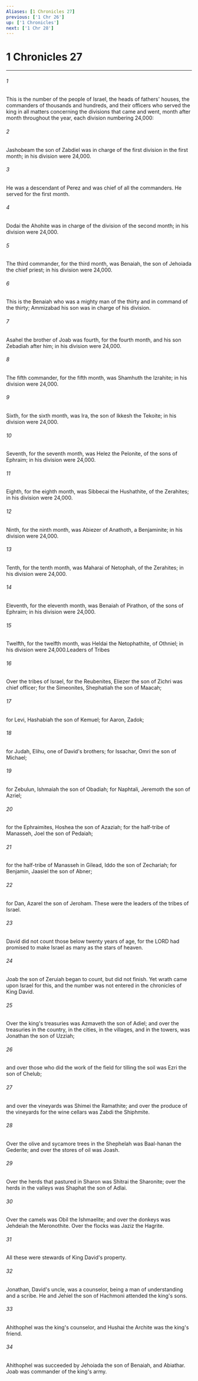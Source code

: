 ```yaml
---
Aliases: [1 Chronicles 27]
previous: ['1 Chr 26']
up: ['1 Chronicles']
next: ['1 Chr 28']
---
```

# 1 Chronicles 27

***

 

###### 1 
This is the number of the people of Israel, the heads of fathers' houses, the commanders of thousands and hundreds, and their officers who served the king in all matters concerning the divisions that came and went, month after month throughout the year, each division numbering 24,000:
 
 

###### 2 
Jashobeam the son of Zabdiel was in charge of the first division in the first month; in his division were 24,000. 
 

###### 3 
He was a descendant of Perez and was chief of all the commanders. He served for the first month. 
 

###### 4 
Dodai the Ahohite was in charge of the division of the second month; in his division were 24,000. 
 

###### 5 
The third commander, for the third month, was Benaiah, the son of Jehoiada the chief priest; in his division were 24,000. 
 

###### 6 
This is the Benaiah who was a mighty man of the thirty and in command of the thirty; Ammizabad his son was in charge of his division. 
 

###### 7 
Asahel the brother of Joab was fourth, for the fourth month, and his son Zebadiah after him; in his division were 24,000. 
 

###### 8 
The fifth commander, for the fifth month, was Shamhuth the Izrahite; in his division were 24,000. 
 

###### 9 
Sixth, for the sixth month, was Ira, the son of Ikkesh the Tekoite; in his division were 24,000. 
 

###### 10 
Seventh, for the seventh month, was Helez the Pelonite, of the sons of Ephraim; in his division were 24,000. 
 

###### 11 
Eighth, for the eighth month, was Sibbecai the Hushathite, of the Zerahites; in his division were 24,000. 
 

###### 12 
Ninth, for the ninth month, was Abiezer of Anathoth, a Benjaminite; in his division were 24,000. 
 

###### 13 
Tenth, for the tenth month, was Maharai of Netophah, of the Zerahites; in his division were 24,000. 
 

###### 14 
Eleventh, for the eleventh month, was Benaiah of Pirathon, of the sons of Ephraim; in his division were 24,000. 
 

###### 15 
Twelfth, for the twelfth month, was Heldai the Netophathite, of Othniel; in his division were 24,000.Leaders of Tribes
 
 

###### 16 
Over the tribes of Israel, for the Reubenites, Eliezer the son of Zichri was chief officer; for the Simeonites, Shephatiah the son of Maacah; 
 

###### 17 
for Levi, Hashabiah the son of Kemuel; for Aaron, Zadok; 
 

###### 18 
for Judah, Elihu, one of David's brothers; for Issachar, Omri the son of Michael; 
 

###### 19 
for Zebulun, Ishmaiah the son of Obadiah; for Naphtali, Jeremoth the son of Azriel; 
 

###### 20 
for the Ephraimites, Hoshea the son of Azaziah; for the half-tribe of Manasseh, Joel the son of Pedaiah; 
 

###### 21 
for the half-tribe of Manasseh in Gilead, Iddo the son of Zechariah; for Benjamin, Jaasiel the son of Abner; 
 

###### 22 
for Dan, Azarel the son of Jeroham. These were the leaders of the tribes of Israel. 
 

###### 23 
David did not count those below twenty years of age, for the LORD had promised to make Israel as many as the stars of heaven. 
 

###### 24 
Joab the son of Zeruiah began to count, but did not finish. Yet wrath came upon Israel for this, and the number was not entered in the chronicles of King David.
 
 

###### 25 
Over the king's treasuries was Azmaveth the son of Adiel; and over the treasuries in the country, in the cities, in the villages, and in the towers, was Jonathan the son of Uzziah; 
 

###### 26 
and over those who did the work of the field for tilling the soil was Ezri the son of Chelub; 
 

###### 27 
and over the vineyards was Shimei the Ramathite; and over the produce of the vineyards for the wine cellars was Zabdi the Shiphmite. 
 

###### 28 
Over the olive and sycamore trees in the Shephelah was Baal-hanan the Gederite; and over the stores of oil was Joash. 
 

###### 29 
Over the herds that pastured in Sharon was Shitrai the Sharonite; over the herds in the valleys was Shaphat the son of Adlai. 
 

###### 30 
Over the camels was Obil the Ishmaelite; and over the donkeys was Jehdeiah the Meronothite. Over the flocks was Jaziz the Hagrite. 
 

###### 31 
All these were stewards of King David's property.
 
 

###### 32 
Jonathan, David's uncle, was a counselor, being a man of understanding and a scribe. He and Jehiel the son of Hachmoni attended the king's sons. 
 

###### 33 
Ahithophel was the king's counselor, and Hushai the Archite was the king's friend. 
 

###### 34 
Ahithophel was succeeded by Jehoiada the son of Benaiah, and Abiathar. Joab was commander of the king's army.
 
